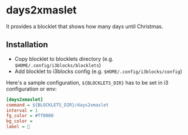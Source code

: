 # days2xmaslet

It provides a blocklet that shows how many days until Christmas.

## Installation

* Copy blocklet to blocklets directory (e.g. `$HOME/.config/i3blocks/blocklets`)
* Add blocklet to i3blocks config (e.g. `$HOME/.config/i3blocks/config`)

Here's a sample configuration, `${BLOCKLETS_DIR}` has to be set in i3 configuration or env:
```ini
[days2xmaslet]
command = ${BLOCKLETS_DIR}/days2xmaslet
interval = 1
fg_color = #ff0000
bg_color =
label = 🎄
```


